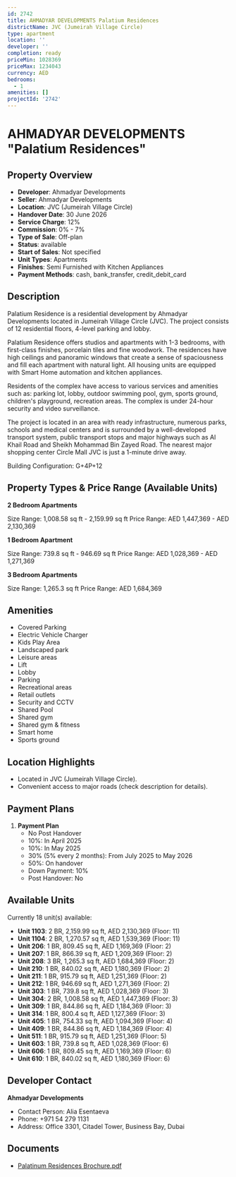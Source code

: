 ```yaml
---
id: 2742
title: AHMADYAR DEVELOPMENTS Palatium Residences
districtName: JVC (Jumeirah Village Circle)
type: apartment
location: ''
developer: ''
completion: ready
priceMin: 1028369
priceMax: 1234043
currency: AED
bedrooms:
  - 1
amenities: []
projectId: '2742'
---
```


# AHMADYAR DEVELOPMENTS "Palatium Residences"

## Property Overview
- **Developer**: Ahmadyar Developments
- **Seller**: Ahmadyar Developments
- **Location**: JVC (Jumeirah Village Circle)
- **Handover Date**: 30 June 2026
- **Service Charge**: 12%
- **Commission**: 0% - 7%
- **Type of Sale**: Off-plan
- **Status**: available
- **Start of Sales**: Not specified
- **Unit Types**: Apartments
- **Finishes**: Semi Furnished with Kitchen Appliances
- **Payment Methods**: cash, bank_transfer, credit_debit_card

## Description
Palatium Residence is a residential development by Ahmadyar Developments located in Jumeirah Village Circle (JVC). The project consists of 12 residential floors, 4-level parking and lobby. 

Palatium Residence offers studios and apartments with 1-3 bedrooms, with first-class finishes, porcelain tiles and fine woodwork. The residences have high ceilings and panoramic windows that create a sense of spaciousness and fill each apartment with natural light. All housing units are equipped with Smart Home automation and kitchen appliances.

Residents of the complex have access to various services and amenities such as: parking lot, lobby, outdoor swimming pool, gym, sports ground, children's playground, recreation areas. The complex is under 24-hour security and video surveillance.

The project is located in an area with ready infrastructure, numerous parks, schools and medical centers and is surrounded by a well-developed transport system, public transport stops and major highways such as Al Khail Road and Sheikh Mohammad Bin Zayed Road. The nearest major shopping center Circle Mall JVC is just a 1-minute drive away.

Building Configuration: G+4P+12

## Property Types & Price Range (Available Units)
**2 Bedroom Apartments**

Size Range: 1,008.58 sq ft - 2,159.99 sq ft
Price Range: AED 1,447,369 - AED 2,130,369

**1 Bedroom Apartment**

Size Range: 739.8 sq ft - 946.69 sq ft
Price Range: AED 1,028,369 - AED 1,271,369

**3 Bedroom Apartments**

Size Range: 1,265.3 sq ft
Price Range: AED 1,684,369

## Amenities
- Covered Parking
- Electric Vehicle Charger
- Kids Play Area
- Landscaped park
- Leisure areas
- Lift
- Lobby
- Parking
- Recreational areas
- Retail outlets
- Security and CCTV
- Shared Pool
- Shared gym
- Shared gym & fitness
- Smart home
- Sports ground

## Location Highlights
- Located in JVC (Jumeirah Village Circle).
- Convenient access to major roads (check description for details).

## Payment Plans
1. **Payment Plan**
   - No Post Handover
   - 10%: In April 2025
   - 10%: In May 2025
   - 30% (5% every 2 months): From July 2025 to May 2026
   - 50%: On handover
   - Down Payment: 10%
   - Post Handover: No

## Available Units
Currently 18 unit(s) available:
- **Unit 1103**: 2 BR, 2,159.99 sq ft, AED 2,130,369 (Floor: 11)
- **Unit 1104**: 2 BR, 1,270.57 sq ft, AED 1,539,369 (Floor: 11)
- **Unit 206**: 1 BR, 809.45 sq ft, AED 1,169,369 (Floor: 2)
- **Unit 207**: 1 BR, 866.39 sq ft, AED 1,209,369 (Floor: 2)
- **Unit 208**: 3 BR, 1,265.3 sq ft, AED 1,684,369 (Floor: 2)
- **Unit 210**: 1 BR, 840.02 sq ft, AED 1,180,369 (Floor: 2)
- **Unit 211**: 1 BR, 915.79 sq ft, AED 1,251,369 (Floor: 2)
- **Unit 212**: 1 BR, 946.69 sq ft, AED 1,271,369 (Floor: 2)
- **Unit 303**: 1 BR, 739.8 sq ft, AED 1,028,369 (Floor: 3)
- **Unit 304**: 2 BR, 1,008.58 sq ft, AED 1,447,369 (Floor: 3)
- **Unit 309**: 1 BR, 844.86 sq ft, AED 1,184,369 (Floor: 3)
- **Unit 314**: 1 BR, 800.4 sq ft, AED 1,127,369 (Floor: 3)
- **Unit 405**: 1 BR, 754.33 sq ft, AED 1,094,369 (Floor: 4)
- **Unit 409**: 1 BR, 844.86 sq ft, AED 1,184,369 (Floor: 4)
- **Unit 511**: 1 BR, 915.79 sq ft, AED 1,251,369 (Floor: 5)
- **Unit 603**: 1 BR, 739.8 sq ft, AED 1,028,369 (Floor: 6)
- **Unit 606**: 1 BR, 809.45 sq ft, AED 1,169,369 (Floor: 6)
- **Unit 610**: 1 BR, 840.02 sq ft, AED 1,180,369 (Floor: 6)

## Developer Contact
**Ahmadyar Developments**
- Contact Person: Alia Esentaeva
- Phone: +971 54 279 1131
- Address: Office 3301, Citadel Tower, Business Bay, Dubai

## Documents
- [Palatinum Residences Brochure.pdf](https://cdn.geniemap.net/2024/08/06/Pq71rDVKA1rWjeBBsqb8QRPIWlV3jvIlOXMghzSN.pdf)
